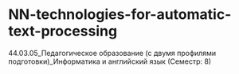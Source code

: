 # NN-technologies-for-automatic-text-processing
44.03.05_Педагогическое образование (с двумя профилями подготовки)_Информатика и английский язык (Семестр: 8)
